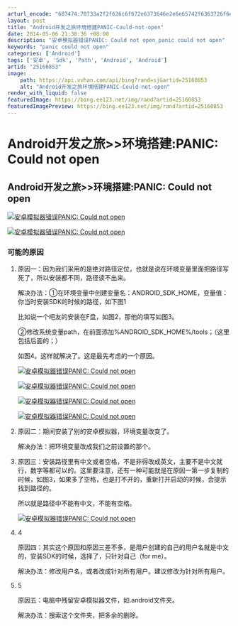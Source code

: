 ```yaml
---
arturl_encode: "687474:70733a2f2f626c6f672e6373646e2e6e65742f6363726f6e67:2f61727469636c652f64657461696c732f3235313630383533"
layout: post
title: "Android开发之旅环境搭建PANIC-Could-not-open"
date: 2014-05-06 21:38:36 +08:00
description: "安卓模拟器错误PANIC: Could not open_panic could not open"
keywords: "panic could not open"
categories: ['Android']
tags: ['安卓', 'Sdk', 'Path', 'Android', 'Android']
artid: "25160853"
image:
    path: https://api.vvhan.com/api/bing?rand=sj&artid=25160853
    alt: "Android开发之旅环境搭建PANIC-Could-not-open"
render_with_liquid: false
featuredImage: https://bing.ee123.net/img/rand?artid=25160853
featuredImagePreview: https://bing.ee123.net/img/rand?artid=25160853
---
```


# Android开发之旅>>环境搭建:PANIC: Could not open

## Android开发之旅>>环境搭建:PANIC: Could not open

[![安卓模拟器错误PANIC: Could not open](https://i-blog.csdnimg.cn/blog_migrate/7a742720f0ba03663689f07207cc860e.jpeg)](http://jingyan.baidu.com/album/91f5db1beb12d41c7f05e39f.html?picindex=1)

[![安卓模拟器错误PANIC: Could not open](https://i-blog.csdnimg.cn/blog_migrate/cde6d27069ba7db97faf6b3259fdba7a.jpeg)](http://jingyan.baidu.com/album/91f5db1beb12d41c7f05e39f.html?picindex=2)

### 可能的原因

1. 原因一：因为我们采用的是绝对路径定位，也就是说在环境变量里面把路径写死了，所以安装都不同，路径读不出来。

   解决办法：①在环境变量中创建变量名：ANDROID\_SDK\_HOME，变量值：你当时安装SDK的时候的路径，如下图1

   比如说一个吧友的安装在F盘，如图2，那他的填写如图3。

   ②修改系统变量path，在前面添加%ANDROID\_SDK\_HOME%/tools；（这里包括后面的；）

   如图4。这样就解决了。这是最先考虑的一个原因。

   [![安卓模拟器错误PANIC: Could not open](https://i-blog.csdnimg.cn/blog_migrate/c09b4936f03ed484f54053d5bafd9817.png)](http://jingyan.baidu.com/album/91f5db1beb12d41c7f05e39f.html?picindex=3)

   [![安卓模拟器错误PANIC: Could not open](https://i-blog.csdnimg.cn/blog_migrate/3a27f8f866bb125fc91380921d7e3bf7.png)](http://jingyan.baidu.com/album/91f5db1beb12d41c7f05e39f.html?picindex=4)

   [![安卓模拟器错误PANIC: Could not open](https://i-blog.csdnimg.cn/blog_migrate/5022002ec79aa19189ee38ebc716d095.png)](http://jingyan.baidu.com/album/91f5db1beb12d41c7f05e39f.html?picindex=5)

   [![安卓模拟器错误PANIC: Could not open](https://i-blog.csdnimg.cn/blog_migrate/910249e6916cb04ce35be6f7dffdcbd4.png)](http://jingyan.baidu.com/album/91f5db1beb12d41c7f05e39f.html?picindex=6)
2. 原因二：期间安装了别的安卓模拟器，环境变量改变了。

   解决办法：把环境变量改成我们之前设置的那个。
3. 原因三：安装路径里有中文或者空格，不是非得改成英文，主要不是中文就行，数字等都可以的。这里要注意，还有一种可能就是在原因一第一步复制的时候，如图3，如果多了空格，也是打不开的，重新打开启动的时候，会提示找到路径的。

   所以就是路径中不能有中文，不能有空格。

   [![安卓模拟器错误PANIC: Could not open](https://i-blog.csdnimg.cn/blog_migrate/15f0c2dca13477b5e7db6194b503442d.png)](http://jingyan.baidu.com/album/91f5db1beb12d41c7f05e39f.html?picindex=7)
4. 4

   原因四：其实这个原因和原因三差不多，是用户创建的自己的用户名就是中文的，安装SDK的时候，选择了，只针对自己（for me）。

   解决办法：修改用户名，或者改成针对所有用户。建议修改为针对所有用户。
5. 5

   原因五：电脑中残留安卓模拟器文件，如.android文件夹。

   解决办法：搜索这个文件夹，把多余的删除。